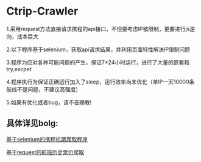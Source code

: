 # Ctrip-Crawler

1.采用request方法直接请求携程的api接口，不但要考虑IP被限制，更要进行js逆向，成本巨大

2.以下程序基于selenium，获取api请求结果，并利用页面特性解决IP限制问题

3.程序为应对各种可能问题的产生，保证7*24小时运行，进行了大量的嵌套和try,excpet

4.程序执行为保证正确运行加入了sleep，运行效率尚未优化（单IP一天10000条航线不是问题，不建议高强度）

5.如果有优化或者bug，请不吝赐教!

## 具体详见bolg:

[基于selenium的携程机票爬取程序](https://blog.suysker.xyz/archives/35)

[基于request的航班历史票价爬取](https://blog.suysker.xyz/archives/36)
